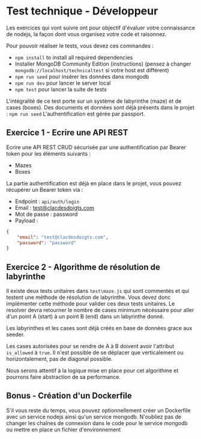 # Test technique - Développeur 

Les exercices qui vont suivre ont pour objectif d'évaluer votre connaissance de nodejs, la façon dont vous organisez votre code et raisonnez.

Pour pouvoir réaliser le tests, vous devez ces commandes :

- `npm install` to install all required dependencies
- Installer MongoDB Community Edition (instructions) (pensez à changer `mongodb://localhost/technicaltest` si votre host est différent)
- `npm run seed` pour insérer les données dans mongodb
- `npm run dev` pour lancer le server local
- `npm test` pour lancer la suite de tests


L'intégralité de ce test porte sur un système de labyrinthe (maze) et de cases (boxes).
Des documents et données sont déjà présents dans le projet : ``npm run seed``
L'authentification est gérée par passport.


## Exercice 1 - Ecrire une API REST

Ecrire une API REST CRUD sécurisée par une authentification par Bearer token pour les éléments suivants :

- Mazes
- Boxes

La partie authentification est déjà en place dans le projet, vous pouvez récupérer un Bearer token via :

- Endpoint : ``api/auth/login``
- Email : test@clacdesdoigts.com
- Mot de passe : password
- Payload : 
```json
{
    "email": "test@clacdesdoigts.com",
    "password": "password"
}
```


## Exercice 2 - Algorithme de résolution de labyrinthe

Il existe deux tests unitaires dans ``test\maze.js`` qui sont commentés et qui testent une méthode de résolution de labyrinthe.
Vous devez donc implémenter cette méthode pour valider ces deux tests unitaires.
Le resolver devra retourner le nombre de cases minimum nécéssaire pour aller d'un point A (start) à un point B (end) dans un labyrinthe donné. 

Les labyrinthes et les cases sont déjà créés en base de données grace aux seeder.

Les cases autorisées pour se rendre de A à B doivent avoir l'attribut ``is_allowed`` à ``true``.
Il n'est possible de se déplacer que verticalement ou horizontalement, pas de diagonal possible.

Nous serons attentif à la logique mise en place pour cet algorithme et pourrons faire abstraction de sa performance.  

## Bonus - Création d'un Dockerfile

S'il vous reste du temps, vous pouvez optionnellement créer un Dockerfile avec un service nodejs ainsi qu'un service mongodb.
N'oubliez pas de changer les chaînes de connexion dans le code pour le service mongodb ou mettre en place un fichier d'environnement

